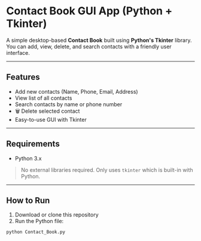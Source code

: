 #  Contact Book GUI App (Python + Tkinter)

A simple desktop-based **Contact Book** built using **Python's Tkinter** library.  
You can add, view, delete, and search contacts with a friendly user interface.

---

##  Features

-  Add new contacts (Name, Phone, Email, Address)
-  View list of all contacts
-  Search contacts by name or phone number
- 🗑 Delete selected contact
-  Easy-to-use GUI with Tkinter

---

##  Requirements

- Python 3.x

> No external libraries required. Only uses `tkinter` which is built-in with Python.

---

##  How to Run

1. Download or clone this repository
2. Run the Python file:

```bash
python Contact_Book.py
